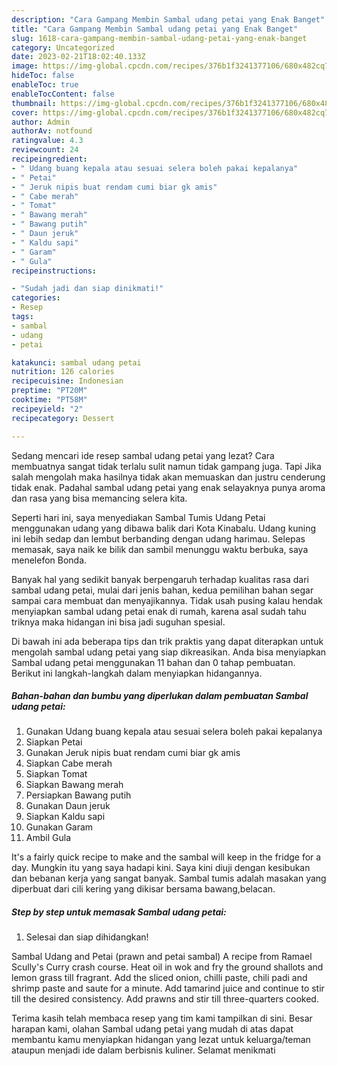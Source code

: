 ```yaml
---
description: "Cara Gampang Membin Sambal udang petai yang Enak Banget"
title: "Cara Gampang Membin Sambal udang petai yang Enak Banget"
slug: 1618-cara-gampang-membin-sambal-udang-petai-yang-enak-banget
category: Uncategorized
date: 2023-02-21T18:02:40.133Z
image: https://img-global.cpcdn.com/recipes/376b1f3241377106/680x482cq70/sambal-udang-petai-foto-resep-utama.jpg
hideToc: false
enableToc: true
enableTocContent: false
thumbnail: https://img-global.cpcdn.com/recipes/376b1f3241377106/680x482cq70/sambal-udang-petai-foto-resep-utama.jpg
cover: https://img-global.cpcdn.com/recipes/376b1f3241377106/680x482cq70/sambal-udang-petai-foto-resep-utama.jpg
author: Admin
authorAv: notfound
ratingvalue: 4.3
reviewcount: 24
recipeingredient:
- " Udang buang kepala atau sesuai selera boleh pakai kepalanya"
- " Petai"
- " Jeruk nipis buat rendam cumi biar gk amis"
- " Cabe merah"
- " Tomat"
- " Bawang merah"
- " Bawang putih"
- " Daun jeruk"
- " Kaldu sapi"
- " Garam"
- " Gula"
recipeinstructions:

- "Sudah jadi dan siap dinikmati!"
categories:
- Resep
tags:
- sambal
- udang
- petai

katakunci: sambal udang petai 
nutrition: 126 calories
recipecuisine: Indonesian
preptime: "PT20M"
cooktime: "PT58M"
recipeyield: "2"
recipecategory: Dessert

---
```



Sedang mencari ide resep sambal udang petai yang lezat? Cara membuatnya sangat tidak terlalu sulit namun tidak gampang juga. Tapi Jika salah mengolah maka hasilnya tidak akan memuaskan dan justru cenderung tidak enak. Padahal sambal udang petai yang enak selayaknya punya aroma dan rasa yang bisa memancing selera kita.


Seperti hari ini, saya menyediakan Sambal Tumis Udang Petai menggunakan udang yang dibawa balik dari Kota Kinabalu. Udang kuning ini lebih sedap dan lembut berbanding dengan udang harimau. Selepas memasak, saya naik ke bilik dan sambil menunggu waktu berbuka, saya menelefon Bonda.

Banyak hal yang sedikit banyak berpengaruh terhadap kualitas rasa dari sambal udang petai, mulai dari jenis bahan, kedua pemilihan bahan segar sampai cara membuat dan menyajikannya. Tidak usah pusing kalau hendak menyiapkan sambal udang petai enak di rumah, karena asal sudah tahu triknya maka hidangan ini bisa jadi suguhan spesial.


Di bawah ini ada beberapa tips dan trik praktis yang dapat diterapkan untuk mengolah sambal udang petai yang siap dikreasikan. Anda bisa menyiapkan Sambal udang petai menggunakan 11 bahan dan 0 tahap pembuatan. Berikut ini langkah-langkah dalam menyiapkan hidangannya.

<!--inarticleads1-->

##### Bahan-bahan dan bumbu yang diperlukan dalam pembuatan Sambal udang petai:

1. Gunakan  Udang buang kepala atau sesuai selera boleh pakai kepalanya
1. Siapkan  Petai
1. Gunakan  Jeruk nipis buat rendam cumi biar gk amis
1. Siapkan  Cabe merah
1. Siapkan  Tomat
1. Siapkan  Bawang merah
1. Persiapkan  Bawang putih
1. Gunakan  Daun jeruk
1. Siapkan  Kaldu sapi
1. Gunakan  Garam
1. Ambil  Gula


It&#39;s a fairly quick recipe to make and the sambal will keep in the fridge for a day. Mungkin itu yang saya hadapi kini. Saya kini diuji dengan kesibukan dan bebanan kerja yang sangat banyak. Sambal tumis adalah masakan yang diperbuat dari cili kering yang dikisar bersama bawang,belacan. 

<!--inarticleads2-->

##### Step by step untuk memasak Sambal udang petai:


1. Selesai dan siap dihidangkan!

Sambal Udang and Petai (prawn and petai sambal) A recipe from Ramael Scully&#39;s Curry crash course. Heat oil in wok and fry the ground shallots and lemon grass till fragrant. Add the sliced onion, chilli paste, chili padi and shrimp paste and saute for a minute. Add tamarind juice and continue to stir till the desired consistency. Add prawns and stir till three-quarters cooked. 

Terima kasih telah membaca resep yang tim kami tampilkan di sini. Besar harapan kami, olahan Sambal udang petai yang mudah di atas dapat membantu kamu menyiapkan hidangan yang lezat untuk keluarga/teman ataupun menjadi ide dalam berbisnis kuliner. Selamat menikmati
